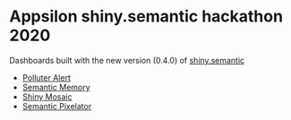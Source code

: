 # Appsilon shiny.semantic hackathon 2020

Dashboards built with the new version (0.4.0) of [shiny.semantic](https://github.com/Appsilon/shiny.semantic)

* [Polluter Alert](https://demo.appsilon.ai/apps/polluter/)
* [Semantic Memory](https://demo.appsilon.ai/apps/semantic_memory/)
* [Shiny Mosaic](https://demo.appsilon.ai/apps/mosaic/)
* [Semantic Pixelator](https://demo.appsilon.ai/apps/pixelator/)
